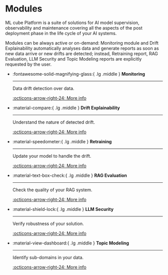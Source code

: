# Modules

ML cube Platform is a suite of solutions for AI model supervision, observability and maintenance covering all the aspects of the post deployment phase in the life cycle of your AI systems.

Modules can be always active or on-demand: Monitoring module and Drift Explainability automatically analyses data and generate reports as soon as new data arrive or new drifts are detected; instead, Retraining report, RAG Evaluation, LLM Security and Topic Modeling reports are explicitly requested by the user.


<div class="grid cards" markdown>

-   :fontawesome-solid-magnifying-glass:{ .lg .middle } **Monitoring**

    ---

    Data drift detection over data.

    [:octicons-arrow-right-24: More info](../monitoring/index.md)

-   :material-compare:{ .lg .middle } **Drift Explainability**

    ---

    Understand the nature of detected drift.

    [:octicons-arrow-right-24: More info](../monitoring/drift_explainability.md)

-   :material-speedometer:{ .lg .middle } **Retraining**

    ---

    Update your model to handle the drift.

    [:octicons-arrow-right-24: More info](user_guide/data.md)

-   :material-text-box-check:{ .lg .middle } **RAG Evaluation**

    ---

    Check the quality of your RAG system.

    [:octicons-arrow-right-24: More info](user_guide/integrations/index.md)

-   :material-shield-lock:{ .lg .middle } **LLM Security**

    ---

    Verify robustness of your solution.

    [:octicons-arrow-right-24: More info](api/index.md)

-   :material-view-dashboard:{ .lg .middle } **Topic Modeling**

    ---

    Identify sub-domains in your data.

    [:octicons-arrow-right-24: More info](api/examples.md)

</div>
